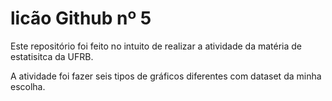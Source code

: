 
# licão Github nº 5


Este repositório foi feito no intuito de realizar a atividade da matéria de estatisitca da UFRB. 

A atividade foi fazer seis tipos de gráficos diferentes com dataset da minha escolha.
